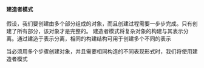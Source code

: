 
#### 建造者模式

假设，我们要创建由多个部分组成的对象，而且创建过程需要一步步完成。只有创建了所有部分，该对象才是完整的。
建造者模式将复杂对象的构建与其表示分离。通过建造于表示分离，相同的构建结构可用于创建多个不同的表示

当必须用多个步骤创建对象，并且需要相同构造的不同表现形式时，我们将使用建造者模式

